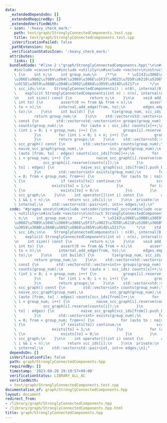 ```yaml
---
data:
  _extendedDependsOn: []
  _extendedRequiredBy: []
  _extendedVerifiedWith:
  - icon: ':heavy_check_mark:'
    path: test/graph/StronglyConnectedComponents.test.cpp
    title: test/graph/StronglyConnectedComponents.test.cpp
  _isVerificationFailed: false
  _pathExtension: hpp
  _verificationStatusIcon: ':heavy_check_mark:'
  attributes:
    links: []
  bundledCode: "#line 2 \"graph/StronglyConnectedComponents.hpp\"\n\n#include <atcoder/internal_scc>\n\
    #include <cassert>\n#include <utility>\n#include <vector>\n\nstruct StronglyConnectedComponents\
    \ {\n    int n;\n    int group_num;\n    /**\n     * \u5143\u306E\u30B0\u30E9\u30D5\
    \u306E\u9802\u70B9\u304C\u3069\u306E\u5F37\u9023\u7D50\u6210\u5206\u306B\u6240\
    \u5C5E\u3059\u308B\u304B\u3092\u8868\u3059\u914D\u5217\n     */\n    std::vector<int>\
    \ scc_ids;\n\n    StronglyConnectedComponents() : n(0), internal(0) {\n    }\n\
    \    explicit StronglyConnectedComponents(int n) : n(n), internal(n) {\n    }\n\
    \n    int size() const {\n        return n;\n    }\n\n    void add_edge(int from,\
    \ int to) {\n        assert(0 <= from && from < n);\n        assert(0 <= to &&\
    \ to < n);\n        internal.add_edge(from, to);\n        edges.emplace_back(from,\
    \ to);\n    }\n\n    int build() {\n        tie(group_num, scc_ids) = internal.scc_ids();\n\
    \        return group_num;\n    }\n\n    std::vector<std::vector<int>> groups()\
    \ const {\n        std::vector<std::vector<int>> groups(group_num);\n        std::vector<int>\
    \ counts(group_num);\n        for (auto x : scc_ids) counts[x]++;\n        for\
    \ (int i = 0; i < group_num; i++) {\n            groups[i].reserve(counts[i]);\n\
    \        }\n        for (int i = 0; i < n; i++) {\n            groups[scc_ids[i]].push_back(i);\n\
    \        }\n        return groups;\n    }\n\n    std::vector<std::vector<int>>\
    \ scc_graph() const {\n        std::vector<int> counts(group_num);\n        std::vector<std::vector<int>>\
    \ naive_scc_graph(group_num),\n            scc_graph(group_num);\n        for\
    \ (auto [from, to] : edges) counts[scc_ids[from]]++;\n        for (int i = 0;\
    \ i < group_num; i++) {\n            naive_scc_graph[i].reserve(counts[i]);\n\
    \            scc_graph[i].reserve(counts[i]);\n        }\n        for (auto [from,\
    \ to] : edges) {\n            naive_scc_graph[scc_ids[from]].push_back(scc_ids[to]);\n\
    \        }\n        std::vector<int> exists(group_num);\n        for (int from\
    \ = 0; from < group_num; from++) {\n            for (auto to : naive_scc_graph[from])\
    \ {\n                if (exists[to]) continue;\n                scc_graph[from].push_back(to);\n\
    \                exists[to] = 1;\n            }\n            for (auto to : scc_graph[from])\
    \ {\n                exists[to] = 0;\n            }\n        }\n        return\
    \ scc_graph;\n    }\n\n    int operator[](int i) const {\n        assert(0 <=\
    \ i && i < n);\n        return scc_ids[i];\n    }\n\n  private:\n    atcoder::internal::scc_graph\
    \ internal;\n    std::vector<std::pair<int, int>> edges;\n};\n"
  code: "#pragma once\n\n#include <atcoder/internal_scc>\n#include <cassert>\n#include\
    \ <utility>\n#include <vector>\n\nstruct StronglyConnectedComponents {\n    int\
    \ n;\n    int group_num;\n    /**\n     * \u5143\u306E\u30B0\u30E9\u30D5\u306E\
    \u9802\u70B9\u304C\u3069\u306E\u5F37\u9023\u7D50\u6210\u5206\u306B\u6240\u5C5E\
    \u3059\u308B\u304B\u3092\u8868\u3059\u914D\u5217\n     */\n    std::vector<int>\
    \ scc_ids;\n\n    StronglyConnectedComponents() : n(0), internal(0) {\n    }\n\
    \    explicit StronglyConnectedComponents(int n) : n(n), internal(n) {\n    }\n\
    \n    int size() const {\n        return n;\n    }\n\n    void add_edge(int from,\
    \ int to) {\n        assert(0 <= from && from < n);\n        assert(0 <= to &&\
    \ to < n);\n        internal.add_edge(from, to);\n        edges.emplace_back(from,\
    \ to);\n    }\n\n    int build() {\n        tie(group_num, scc_ids) = internal.scc_ids();\n\
    \        return group_num;\n    }\n\n    std::vector<std::vector<int>> groups()\
    \ const {\n        std::vector<std::vector<int>> groups(group_num);\n        std::vector<int>\
    \ counts(group_num);\n        for (auto x : scc_ids) counts[x]++;\n        for\
    \ (int i = 0; i < group_num; i++) {\n            groups[i].reserve(counts[i]);\n\
    \        }\n        for (int i = 0; i < n; i++) {\n            groups[scc_ids[i]].push_back(i);\n\
    \        }\n        return groups;\n    }\n\n    std::vector<std::vector<int>>\
    \ scc_graph() const {\n        std::vector<int> counts(group_num);\n        std::vector<std::vector<int>>\
    \ naive_scc_graph(group_num),\n            scc_graph(group_num);\n        for\
    \ (auto [from, to] : edges) counts[scc_ids[from]]++;\n        for (int i = 0;\
    \ i < group_num; i++) {\n            naive_scc_graph[i].reserve(counts[i]);\n\
    \            scc_graph[i].reserve(counts[i]);\n        }\n        for (auto [from,\
    \ to] : edges) {\n            naive_scc_graph[scc_ids[from]].push_back(scc_ids[to]);\n\
    \        }\n        std::vector<int> exists(group_num);\n        for (int from\
    \ = 0; from < group_num; from++) {\n            for (auto to : naive_scc_graph[from])\
    \ {\n                if (exists[to]) continue;\n                scc_graph[from].push_back(to);\n\
    \                exists[to] = 1;\n            }\n            for (auto to : scc_graph[from])\
    \ {\n                exists[to] = 0;\n            }\n        }\n        return\
    \ scc_graph;\n    }\n\n    int operator[](int i) const {\n        assert(0 <=\
    \ i && i < n);\n        return scc_ids[i];\n    }\n\n  private:\n    atcoder::internal::scc_graph\
    \ internal;\n    std::vector<std::pair<int, int>> edges;\n};"
  dependsOn: []
  isVerificationFile: false
  path: graph/StronglyConnectedComponents.hpp
  requiredBy: []
  timestamp: '2023-08-20 19:19:57+09:00'
  verificationStatus: LIBRARY_ALL_AC
  verifiedWith:
  - test/graph/StronglyConnectedComponents.test.cpp
documentation_of: graph/StronglyConnectedComponents.hpp
layout: document
redirect_from:
- /library/graph/StronglyConnectedComponents.hpp
- /library/graph/StronglyConnectedComponents.hpp.html
title: graph/StronglyConnectedComponents.hpp
---
```


